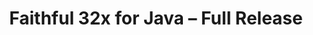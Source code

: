 ---
title: Faithful 32x for Java – Full Release
permalink: /faithful32x/R1
header_img: https://database.faithfulpack.net/images/website/posts/32x/R1.jpg

description: |
  At long last, it is finally time! After roughly a year and a half, we are proud to announce that the first, official release of Faithful 32x on Minecraft: Java Edition is here! With these releases comes one of our largest changelogs ever, along with hundreds of fresh textures for you to enjoy. We hope it will have been worth the wait! You’re definitely in for a treat today, as alongside with the 1.19 pack being fully complete, starting today we’re also going to be officially supporting a whole load of older Java versions; all of them starting from 1.6.4 in fact, plus 1.4.6 and Beta 1.7.3 for the retro players out there.
  <br><br>
  Please note, however, that while the Java pack for 1.16.5–1.19 is fully complete, at the moment of writing there are still some textures to be finished for Bedrock Edition and for Java versions 1.15.2 and below. No matter – we’re putting these packs out as well, it would be a shame to keep them hidden from you! For convenience, these are branded as Pre-releases.
  <br><br>
  Faithful 32x still has quite the journey ahead of it yet. This is, after all, just the first release of the pack and there will always be improvements and additions to be made. From here on out, Faithful 32x will receive monthly release updates. Alongside that, we will be prioritizing Bedrock Edition, beginning Programmer Art, and have much more on the way!
  <br><br>
  The release of Faithful 32x was a long time coming. The project began under the name Compliance on November 5th of 2020 with much work already completed, a great team, and high hopes. Soon after, on December 18th of 2020, contact with Faithful’s original creator, Vattic, was restored. Later, on December 19th of 2021, AntVenom released a video on Faithful that launched our efforts into the spotlight, leading to even greater community growth and efficiency. Finally, on April 4th of 2022, we worked alongside Vattic to rebrand and carry on the legacy of Faithful. Through all this, our community kept making great textures and achieved great success doing so. Today, roughly a year and a half year since beginning the project, Faithful has achieved great success, and it’s all thanks to you.
  <br><br>
  With this great accomplishment in Faithful’s history, we want to thank all of the people who made this possible. Thank you to those who put endless hours of work into Faithful as a whole. Thank you to those who helped spread the word during our breakaway and strived to build the Faithful name back up. Thank you to the creators that offered advice, made videos, and gave Faithful recognition across the Minecraft community. Thank you to the website hosts and teams dedicated to promoting creativity who gave our projects homes. And last, but certainly not least, we want to thank our users for showing us that, even after all this time, your enjoyment never dwindled and made all of this worth it. Thank you for all the support you’ve shown us and Faithful as a whole over the years. You are the ones that inspire us to keep this project alive. Thank you all.
  <br><br>
  This is only the beginning. Have faith, for there will be plenty more to come. :)

changelog:
  Added:
    1.19 textures:
      Blocks:
        - Frogspawn (Aerod, McKovosky)
        - Mangrove Door (Hozz)
        - Mangrove Leaves (Aerod)
        - Mangrove Log:
          - Side (Fabri, DMgaming)
          - Top (Aerod, Fred Figglehorn)
        - Mangrove Planks (Fred Figglehorn)
        - Mangrove Propagule (Aerod)
        - Mangrove Roots (Aerod)
        - Mangrove Trapdoor (DMgaming)
        - Mud (Pythagoras_314, EachMenderKhai)
        - Mud Bricks (Aerod)
        - Muddy Mangrove Roots (Aerod, Pythagoras_314, EachMenderKhai)
        - Froglights (Aerod)
        - Packed Mud (DMgaming)
        - Reinforced Deepslate:
          - Bottom and Top (HARYA_)
          - Side (Daniel)
        - Sculk (Pythagoras_314)
        - Sculk Catalyst:
          - Bottom (Fabri, DMgaming)
          - Side (Fabri, Pythagoras_314)
          - Top (Pythagoras_314)
        - Sculk Shrieker:
          - Bottom (Pythagoras_314)
          - Inner Top (Fabri, DMgaming)
          - Side (Fabri, Daniel, Pythagoras_314, DMgaming)
        - Sculk Vein (Pythagoras_314)
        - Stripped Mangrove Log (Aerod)
      Entities:
        - Allay (DMgaming, miniluv73, Aerod)
        - Mangrove Boat (DMgaming)
        - Chest Boats (DMgaming, Classy Cappy)
        - Frogs (Aerod, miniluv73)
        - Mangrove Sign (DMgaming)
        - Tadpole (Sei, Aerod)
        - Warden:
          - Base (Pythagoras_314, DMgaming, Nyodex)
          - Bioluminescent Layer (Pythagoras_314, DMgaming)
          - Heart (Pythagoras_314)
          - Pulsating Spots (jogurciQ)
      Items:
        - Chest Boats (miniluv73)
        - Disc 5 Fragment (Classy Cappy)
        - Echo Shard (DMgaming)
        - Goat Horn (Nyodex)
        - Mangrove Boat (miniluv73)
        - Mangrove Door (Aerod, EachMenderKhai)
        - Mangrove Propagule (Aerod)
        - Mangrove Sign (DMgaming)
        - Disc 5 (DMgaming)
        - Recovery Compass (DMgaming)
        - Tadpole Bucket (Sei, Pythagoras_314, Napstatoast)
      Status Effects:
        - Darkness (DMgaming)
      Paintings:
        - Earth, Fire, Water and Wind (TheOPWarrior208)
      Particles:
        - Sculk Charge (jogurciQ, DMgaming)
        - Sculk Soul (Pythagoras_314)
        - Shriek (Fred Figglehorn)
        - Sonic Boom (miniluv73, Aerod)
    Other textures:
      Blocks:
        - Water (Pomi108)
        - Seagrass (DMgaming, Nyodex, Hozz)
        - Tall Seagrass (Pythagoras_314, Hozz, DMgaming)
        - "[Bedrock] Build Deny (McKovosky, AyakamaHeruka, DMgaming)"
        - "[Bedrock] Border (the random who owns a pug)"
        - "[Bedrock] Bubble Column (miniluv73)"
        - "[Bedrock] Export mode Structure Block (Aerod)"
        - "[Bedrock] Structure Air (TheRandomGamerTRG)"
      Items:
        - "[Bedrock] Locked Map (McKovosky)"
        - "[Bedrock] Chalkboards (McKovosky)"
      Entities:
        - Charged Creeper Overlay (Aerod, Evorp)
        - Iron Golem (jogurciQ)
        - "[Bedrock] Entity Fire (used for flaming entities) (HARYA_)"
        - Horse Markings:
          - Black Dots (jogurciQ)
          - White Dots (jogurciQ)
          - White Field (jogurciQ)
        - Llama Decor:
          - Orange (jogurciQ)
          - Light Blue (jogurciQ)
          - Lime (jogurciQ)
          - Pink (jogurciQ)
          - Magenta (jogurciQ)
          - Brown (AyakamaHeruka)
          - Blue (Aerod)
          - Light Grey (DMgaming)
      Bedrock UI:
        - Friend1 (Mr. Kirby 48)
        - "Friend1 [Black Outline] (Mr. Kirby 48)"
        - Friends Diversity (Mr. Kirby 48)
        - Friends Icon (Mr. Kirby 48)
        - Cursors (playbyan1453)
        - PC Cursor (Aerod)
        - Small Dark-border Info Bulb (McKovosky)
        - Emote Wheel (playbyan1453)
        - Winter Icon (McKovosky)
        - Info Bulb (McKovosky)
        - Sale Ribbon (McKovosky)
        - Emotes Sidebar Icon (playbyan1453)
        - Coloured Multiplayer Glyph (playbyan1453)
        - Gamepad Button Icons (DMgaming)
        - Small Realm Banner (DMgaming)
        - Small Realm Icon (DMgaming)
        - Book Edit Icons (DMgaming)
        - Desaturated Friend Glyph (DMgaming)
        - Feed Icon (DMgaming)
        - Multiplayer Icon (DMgaming, Evorp)
        - Empty Emote (McKovosky)
        - Small Resource Pack Glyph (McKovosky)
        - Small Skin Pack Glyph (McKovosky)
        - My Characters (playbyan1453)
        - Friend1 with Black Outline (DMgaming)
        - Best 3 Icon (DMgaming)
        - Filled Checkbox (DMgaming)
        - Disabled Filled Checkbox (DMgaming)
        - Hovered-on Filled Checkbox (DMgaming)
        - Filled Checkbox with White Border (DMgaming)
        - Disabled Filled Checkbox with White Border (DMgaming)
        - Unfilled Checkbox (DMgaming)
        - Hovered-on Unfilled Checkbox (DMgaming)
        - Unfilled Checkbox with White Border (DMgaming)
        - Potion Icon (DMgaming)
        - Checked Checkbox (DMgaming)
        - Hovered-on Checked Checkbox (DMgaming)
        - Checked Checkbox with White Border (DMgaming)
        - Disabled Checked Checkbox (DMgaming)
        - Disabled Unchecked Checkbox (DMgaming)
        - Unchecked Checkbox with White Border (DMgaming)
        - None Icon (Arkytac, Pug, McKovosky)
        - Coin Bevel (Zeuselpro)
        - Trash (Pug)
        - Refresh (miniluv73)
        - Refresh Hover (DMgaming)
        - Call-Out Header (Pug)
        - Flat Bookshelf (DMgaming)
        - Unlock (miniluv73)
        - Dialog Bubble (Pug)
        - Common Classic Hover (DMgaming)
        - Common Classic Hover 1 (DMgaming)
        - Back Accessory Subcategory Icon (miniluv73)
        - Capes Subcategory Icon (miniluv73)
        - Emotes Subcategory Icon (miniluv73)
        - Alex Icon (DMgaming)
        - Various Switch Buttons (Classy Cappy)
        - Panel Button (Pug)
        - Scaffolding (McKovosky)
        - HUD Tip Text Background (Pug)
        - Radio Boxes (Pug)
        - Red Slash (DMgaming)
        - Timer Icon (Pug, DMgaming)
        - Thumbstick Gamepad Icon (DMgaming)
        - Online Light (DMgaming)
        - Light Trash (DMgaming)
        - Video Glyphs 2x (DMgaming)
        - Realms Chevron Play (DMgaming)
        - Item Container Transfer Mode (DMgaming)
        - OP Permission Crowns (McKovosky)
        - De-OP (McKovosky)
        - Tip Arrows (DMgaming)
        - Local and Cloud Storage (DMgaming)
        - Local-Only Storage (DMgaming)
        - Store Play Button (DMgaming)
        - PS4 D-Pad (TheRandomGamerTRG)
        - Generic 14x14 Face Buttons (TheRandomGamerTRG)
        - Trending Icon (DMgaming)
        - Offline Player Icon (TheRandomGamerTRG)
        - Online Player Icon (TheRandomGamerTRG)
        - More-Dots (DMgaming)
        - More Dots (DMgaming) (yes, these actually are two different textures)
        - Photo Corners (DMgaming)
        - Recap Glyphs (DMgaming)
        - Wishlist Sidebar Icon (DMgaming)
        - Trophy (McKovosky)
        - Small Skin World Glyph (McKovosky)
        - PS4 Select Button (DMgaming)
        - Dressing Room Customisation (DMgaming)
        - Left/Right Gamepad Trigger Icons (DMgaming)
        - Left/Right PS4 Trigger Icons (DMgaming, Classy Cappy)
        - Left/Right Generic Trigger Icons (DMgaming, Classy Cappy)
        - Small Fish with Bevel (Zeuselpro, Wooferscoots)
        - Large Fish with Bevel (Wooferscoots)
        - Message (McKovosky)
        - Clear Weather (McKovosky)
        - Rainy Weather (McKovosky)
        - Realms Sidebar Icon (DMgaming)
        - Trade Icon (DMgaming)
        - Sunrise (McKovosky, Wooferscoots)
        - Day (McKovosky)
        - Noon (McKovosky)
        - Colour Picker (Aerod, McKovosky)
        - Recipe Back Panel (DMgaming)
        - Updated Emote Wheel (Wooferscoots)
        - Checked Common Classic Toggle (Wooferscoots)
        - Unchecked Common Classic Toggle (Wooferscoots)
        - Generic Face Buttons (Wooferscoots)
        - Generic Select Button (Wooferscoots)
        - Generic Start Button (Wooferscoots)
        - Dressing Room Animation (Wooferscoots)
        - Dressing Room Capes (Wooferscoots)
        - Chat Keyboard (Aerod)
        - Slots Background (Wooferscoots)
        - Head Subcategory Icon (Wooferscoots)
        - Small Blue Promo Gift (TheOPWarrior)
  Changed:
    Blocks:
      - "[Bedrock] Build Allow (DMgaming)"
      - Target (Evorp)
      - Sculk Sensor Side (DMgaming)
      - End Portal Frame Eye (DMgaming, Evorp)
      - Ice (DMgaming)
      - Piston Side (DMgaming)
      - Piston Top (HARYA_)
      - "Piston [Cobblestone parts] (Nyodex)"
      - Sticky Piston Top (HARYA_)
      - Purple Glazed Terracotta (Fred figglehorn)
      - Jigsaw (Aerod)
      - Spruce Door (DMgaming)
      - Cut Sandstone (DMgaming)
      - Cut Red Sandstone (DMgaming)
      - Prismarine Bricks (Evorp, Pythagoras_314, FHLX)
      - "[Bedrock] Camera (McKovosky)"
      - Sculk Sensor Top (DMgaming)
      - Cracked Polished Blackstone Bricks (DMgaming)
      - Crafting Table Top (DMgaming)
      - Diamond Ore (DMgaming)
      - Deepslate Diamond Ore (DMgaming)
      - "[1.16 and below] Ores (DMgaming)"
      - Brewing Stand (DMgaming)
      - Brewing Stand Base (DMgaming)
      - Cocoa Pods (Nyodex)
      - Repeater (DMgaming)
      - Comparator (DMgaming)
      - Smoker Front On & Off (Hozz)
      - Chiselled Red Sandstone (DMgaming)
      - Hay Bale (Nyodex)
      - Oak Sapling (Nyodex)
      - All Wool (Evorp, Hozz, miniluv73)
      - Dead Bush (Nyodex)
      - Stone (Pythagoras_314)
      - Stone in all Ore textures (Pythagoras_314)
      - Smooth Stone (Pythagoras_314)
      - Smooth Stone Slab Side (Pythagoras_314)
      - Armour Stand base plate (Pythagoras_314)
      - Stonecutter:
        - Side (DMgaming, Pythagoras_314)
        - Top (Pythagoras_314)
      - Spore Blossom (EachMenderKhai, DMgaming)
      - Small Dripleaf Top (EachMenderKhai)
      - Big Dripleaf Top & Tip (EachMenderKhai)
      - Torches (Evorp)
      - Lever (Evorp)
      - Blue Orchid (DMgaming)
      - Redstone Lamp:
        - Off (DMgaming)
        - On (DMgaming, Aerod, Fred Figglehorn)
      - Raw Gold Block (Aerod)
      - All Log Tops (Aerod)
      - Nether Quartz Ore (JadenXgamer)
      - Weathered Copper (Aerod)
      - Netherite Block (Aerod)
      - Wheat Stage 6 (Evorp)
      - Glowstone (Aerod)
      - Vines (Aerod)
      - Jungle Leaves (Aerod)
      - Lanterns (Napstatoast, Arkytac)
      - Spruce Door Bottom (TheOPWarrior208)
      - Chest inventory textures (Aerod)
      - Trapped chest inventory textures (Aerod)
      - All Structure Blocks (Aerod)
      - Tulips (Aerod)
      - Wither Rose (Aerod)
      - Crimson Fungus (EachMenderKhai)
      - Warped Fungus (EachMenderKhai)
      - Amethyst Buds (Nyodex)
      - Amethyst Cluster (Nyodex)
      - "[Bedrock] Legacy Stonecutter (McKovosky)"
      - All Glazed Terracotta (Nyodex)
      - Oxeye Daisy (EachMenderKhai)
      - Chiselled Quartz Block (DMgaming)
      - Sculk Sensor Tendril (Aerod)
      - Mossy Stone Bricks (Purple Cha0s)
      - Exposed Cut Copper (Aerod)
      - Glow Item Frame (Nyodex)
      - Quartz Bricks (Napstatoast)
      - Quartz Block Bottom (Napstatoast)
      - Spawner (Nyodex)
      - Wither Rose (JadenXgamer)
      - Shroomlight (Nyodex)
    Entities:
      - Conduit (Aerod)
      - Conduit Cage (Aerod)
      - Husk (DMgaming)
      - Zombified Piglin (Zeuselpro)
      - Ender Chest (Evorp)
      - Iron Golem Cracks (jogurciQ)
      - Black Llama Decor (jogurciQ)
      - Piglin (DMgaming)
      - Piglin Brute (DMgaming)
      - "[Bedrock] Camera Tripod (McKovosky)"
      - Chest (Aerod)
      - Trapped Chest (Aerod)
      - All Axolotls (DMgaming)
      - Vindicator (DMgaming)
      - Desert Zombie Villager (DMgaming)
      - Desert Villager (DMgaming)
      - Snow Villager (DMgaming)
      - Snow Zombie Villager (DMgaming)
      - Plains Villager (DMgaming)
      - Plains Zombie Villager (DMgaming)
      - Savanna Villager (DMgaming)
      - Savanna Zombie Villager (DMgaming)
      - Pillager (DMgaming)
      - Swamp Villager (DMgaming)
      - Swamp Zombie Villager (DMgaming)
      - Fisherman Villager (DMgaming)
      - Jungle Villager (DMgaming)
      - Jungle Zombie Villager (DMgaming)
      - Guardian & Elder Guardian (Nyodex)
      - Beacon Beam (DMgaming)
    Items:
      - Bow (TheOPWarrior208, DMgaming, Nyodex)
      - Spectral Arrow (TheOPWarrior208, Nyodex, Aerod, Evorp)
      - Arrow (TheOPWarrior208, Nyodex)
      - Tipped Arrow (TheOPWarrior208, Nyodex)
      - Music Discs (Fred Figglehorn)
      - Music Disc Mellohi (miniluv73)
      - Crossbow with Firework (DMgaming)
      - Crossbow with Arrow (DMgaming)
      - Apples (Evorp, JadenXgamer)
      - Netherite Scrap (DMgaming)
      - Filled Bundle (Aerod)
      - Empty Bundle (Aerod)
      - All Minecarts (Nyodex)
      - Pufferfish (Nyodex)
      - Pumpkin Pie (Nyodex)
      - Ghast Tear (Nyodex)
      - Cauldron (miniluv73, EachMenderKhai)
      - Acacia Door (DMgaming)
      - Bone Meal (Nyodex)
      - Repeater (Evorp)
      - Comparator (Evorp)
      - Disc 11 (Aerod)
      - Boats (miniluv73, Nyodex)
      - Lanterns (Napstatoast, Arkytac)
      - Glow Berries (Nyodex)
      - Seagrass (DMgaming, Nyodex)
      - Netherite Chestplate (DMgaming, Aerod)
      - Cooked Cod (DMgaming)
      - Quartz (EachMenderKhai)
      - Clay Ball (Aerod)
      - All Horse Armours (Nyodex)
      - All Candles (Nyodex)
      - Honey Bottle (Nyodex)
      - Pufferfish Bucket (Nyodex)
      - Compass (Nyodex)
      - Blaze Rod (Nyodex)
      - Totem of Undying (Nyodex)
      - Rabbit & Cooked Rabbit (DMgaming)
      - Amethyst Shard (Nyodex)
    Worn Armour:
      - Leather Layer 2 (DMgaming)
      - Leather Layer 1 Overlay (DMgaming)
      - All Armour except Leather (Nyodex, Aerod)
      - Turtle Helmet (Nyodex)
      - Elytra (Nyodex)
    Status Effects:
      - Bad Omen (Hozz)
      - Invisibility (DMgaming)
      - Poison (Pythagoras_314, Fred figglehorn)
    Particles:
      - Drip (Aerod)
      - Flame & Soul Flame (EachMenderKhai)
      - Angry Villager (Nyodex, EachMenderKhai, TheOPWarrior208)
    Environment:
      - Snow (Hozz)
    Font:
      - Nonlatin European:
        - Some emojis, ∴ and ∵ characters (TheOPWarrior208)
      - ASCII:
        - 1, capital V (DMgaming)
    GUI:
      - Enchanting Table (Nyodex)
    Bedrock UI:
      - Several Brewing Stand textures (DMgaming)
      - Realms Red X (DMgaming)
      - Red X 1 (DMgaming)
      - Switch Accounts (DMgaming)
      - Carrot Icon (DMgaming)
      - Gear (DMgaming)
      - Dev Glyph Outline (DMgaming)
      - Setting Icon (DMgaming)
      - Settings Glyph (DMgaming)
      - Craft Toggle (DMgaming)
      - Circular Xbox Buttons (DMgaming, Classy Cappy)
      - Circular Switch Buttons (DMgaming, Classy Cappy)
      - Circular PS4 Buttons (DMgaming, Classy Cappy)
      - New 5 Stars Empty (DMgaming)
      - Inverted Multiselection (DMgaming)
      - Multiselection (DMgaming)
      - Nature Recipe Icon (DMgaming)
      - Red Offline Ping (DMgaming)
      - Dark Red Offline Ping (DMgaming)
      - Send Icon (DMgaming)
      - Sound Glyphs (DMgaming)
      - Coloured Video Glyph (DMgaming)
      - Big Realm Banner (DMgaming)
      - Cloud-Only Storage (DMgaming)
      - Xbox Triggers (DMgaming)
  Fixed:
    - Outdated stem side texture being used for crimson and warped sign posts (DMgaming)
    - Frosted Ice using wrong colour palette (DMgaming)
    - Stick item being off-centre (Nebby)
    - Mixels in honey_block_top texture (HARYA_)
    - Missing pixel in crossbow_arrow texture (AyakamaHeruka)
    - Rod not touching the drawn string in crossbow_firework texture (AyakamaHeruka)
    - Piglin and piglin brute ears being inconsistent with zombified piglin (DMgaming)
    - Single-pixel symmetry issue on the turtle's face (Zeuselpro)
    - barrel_side being off by one pixel (Fred figglehorn)
    - Incorrect placement of some red threads in book GUI texture (DMgaming)
    - Missing colour in bookshelf texture (Fred figglehorn)
    - Wrong colours in icon_apple Bedrock UI texture (DMgaming)
    - Wrong colours in TabLeftBackTopMost UI texture (ItzCreepedism)
    - Issues with Acacia Leaves while on Fast Graphics (DMgaming)
    - Transparent hole in rose_bush_bottom texture (DMgaming)
    - Incorrect lighting in axolotl_bucket texture (DMgaming)
    - Wrong colour palette used for chainmail_chestplate and chainmail_boots textures (DMgaming)
    - Various issues with podzol_side texture (DMgaming)
    - A single inconsistent pixel in the smoker_front_on animated texture (Evorp)
    - "[Bedrock] Carried lily pad being inconsistent with its related block texture (EachMenderKhai)"
    - Colour palette issues with some terracotta textures (Evorp)
    - False lines in cobbled_deepslate texture (Pythagoras_314)
    - Frozen HUD hearts being one pixel too high (DMgaming)
    - UV of bed legs in Bedrock Edition (playbyan1453)
    - Beacon pyramid UI being inconsistent with Java Edition (DMgaming)
    - "[Bedrock] bg32 UI texture using outdated dirt texture"
    - Colour placement in cobweb texture (Fred figglehorn)
    - "[Bedrock] Wrongly coloured pixel in promotion_slot texture (DMgaming)"
    - "[Bedrock] gamerpic_bevel texture using wrong colour for its outline"
    - Small visual issue with bee_nest_front_honey texture (HARYA_)
    - "[Bedrock] missing_pack_icon UI texture using outdated painting item texture (DMgaming)"
    - "[Bedrock] sword UI texture using outdated sword texture (DMgaming)"
    - "[Bedrock] icon_bookshelf UI texture using outdated bookshelf texture (Fred figglehorn)"
    - "[Bedrock] hammer_l UI texture using wrong colours (DMgaming)"
    - Incorrect colours being used for boots and top of shirt in Taiga Villager texture (DMgaming)
    - Inconsistent pixel among HUD hunger bar textures (DMgaming)
    - "[Bedrock] Wrong colours in servers UI texture (DMgaming)"
    - Extra pixel in Vex's left brow (Wooferscoots)
    - "[Bedrock] Incorrect colours in empty field loom UI textures (DMgaming)"
    - Veins in crimson_stem_top and warped_stem_top textures not lining up with the sides (Aerod)
    - rabbit_stew texture being positioned differently to other stew items (Wooferscoots)
    - Red bar in comparator block textures being misaligned with the torches (Hozz)
    - campfire_fire and soul_campfire_fire textures using wrong colours compared to vanilla (Napstatoast)
    - False line in ancient_debris_side texture (Hozz)
    - Soul Fire textures being based on wrong fire textures and their colour placement being slightly wrong (Napstatoast)

downloads:
  July 2022 Releases:
    Java 1.19: https://database.faithfulpack.net/packs/32x-Java/July%202022/Faithful%2032x%20-%201.19.zip
    Java 1.18.2: https://database.faithfulpack.net/packs/32x-Java/July%202022/Faithful%2032x%20-%201.18.2.zip
    Java 1.17.1: https://database.faithfulpack.net/packs/32x-Java/July%202022/Faithful%2032x%20-%201.17.1.zip
    Java 1.16.5: https://database.faithfulpack.net/packs/32x-Java/July%202022/Faithful%2032x%20-%201.16.5.zip
  July 2022 Pre-releases:
    Bedrock Edition: https://database.faithfulpack.net/packs/32x-Bedrock/July%202022/Faithful%2032x%20-%201.19.mcpack
    Java 1.15.2: https://database.faithfulpack.net/packs/32x-Java/July%202022/Faithful%2032x%20-%201.15.2.zip
    Java 1.14.4: https://database.faithfulpack.net/packs/32x-Java/July%202022/Faithful%2032x%20-%201.14.4.zip
    Java 1.13.2: https://database.faithfulpack.net/packs/32x-Java/July%202022/Faithful%2032x%20-%201.13.2.zip
    Java 1.12.2: https://database.faithfulpack.net/packs/32x-Java/July%202022/Faithful%2032x%20-%201.12.2.zip
    Java 1.11.2: https://database.faithfulpack.net/packs/32x-Java/July%202022/Faithful%2032x%20-%201.11.2.zip
    Java 1.10.2: https://database.faithfulpack.net/packs/32x-Java/July%202022/Faithful%2032x%20-%201.10.2.zip
    Java 1.9.4: https://database.faithfulpack.net/packs/32x-Java/July%202022/Faithful%2032x%20-%201.9.4.zip
    Java 1.8.9: https://database.faithfulpack.net/packs/32x-Java/July%202022/Faithful%2032x%20-%201.8.9.zip
    Java 1.7.10: https://database.faithfulpack.net/packs/32x-Java/July%202022/Faithful%2032x%20-%201.7.10.zip
    Java 1.6.4: https://database.faithfulpack.net/packs/32x-Java/July%202022/Faithful%2032x%20-%201.6.4.zip
    Java 1.4.6 (requires OptiFine or MCPatcher): https://database.faithfulpack.net/packs/32x-Java/July%202022/Faithful%2032x%20-%201.4.6.zip
    Java Beta 1.7.3 (requires OptiFine or MCPatcher): https://database.faithfulpack.net/packs/32x-Java/July%202022/Faithful%2032x%20-%20b1.7.3.zip
---